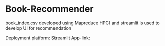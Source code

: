 # Book-Recommender

book_index.csv developed using Mapreduce HPCI and streamlit is used to develop UI for recommendation

Deployment platform: Streamlit
App-link: 
